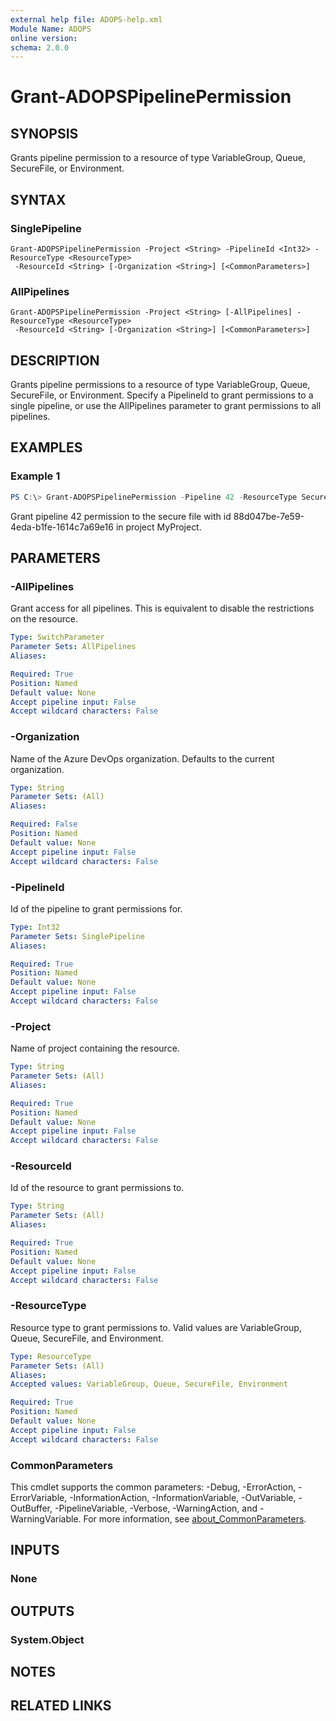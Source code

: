 ```yaml
---
external help file: ADOPS-help.xml
Module Name: ADOPS
online version:
schema: 2.0.0
---
```


# Grant-ADOPSPipelinePermission

## SYNOPSIS
Grants pipeline permission to a resource of type VariableGroup, Queue, SecureFile, or Environment.

## SYNTAX

### SinglePipeline
```
Grant-ADOPSPipelinePermission -Project <String> -PipelineId <Int32> -ResourceType <ResourceType>
 -ResourceId <String> [-Organization <String>] [<CommonParameters>]
```

### AllPipelines
```
Grant-ADOPSPipelinePermission -Project <String> [-AllPipelines] -ResourceType <ResourceType>
 -ResourceId <String> [-Organization <String>] [<CommonParameters>]
```

## DESCRIPTION
Grants pipeline permissions to a resource of type VariableGroup, Queue, SecureFile, or Environment.
Specify a PipelineId to grant permissions to a single pipeline, or use the AllPipelines parameter to grant permissions to all pipelines.

## EXAMPLES

### Example 1
```powershell
PS C:\> Grant-ADOPSPipelinePermission -Pipeline 42 -ResourceType SecureFile -ResourceId '88d047be-7e59-4eda-b1fe-1614c7a69e16' -Project 'MyProject'
```

Grant pipeline 42 permission to the secure file with id 88d047be-7e59-4eda-b1fe-1614c7a69e16 in project MyProject.

## PARAMETERS

### -AllPipelines
Grant access for all pipelines. This is equivalent to disable the restrictions on the resource.

```yaml
Type: SwitchParameter
Parameter Sets: AllPipelines
Aliases:

Required: True
Position: Named
Default value: None
Accept pipeline input: False
Accept wildcard characters: False
```

### -Organization
Name of the Azure DevOps organization. Defaults to the current organization.

```yaml
Type: String
Parameter Sets: (All)
Aliases:

Required: False
Position: Named
Default value: None
Accept pipeline input: False
Accept wildcard characters: False
```

### -PipelineId
Id of the pipeline to grant permissions for.

```yaml
Type: Int32
Parameter Sets: SinglePipeline
Aliases:

Required: True
Position: Named
Default value: None
Accept pipeline input: False
Accept wildcard characters: False
```

### -Project
Name of project containing the resource.


```yaml
Type: String
Parameter Sets: (All)
Aliases:

Required: True
Position: Named
Default value: None
Accept pipeline input: False
Accept wildcard characters: False
```

### -ResourceId
Id of the resource to grant permissions to.

```yaml
Type: String
Parameter Sets: (All)
Aliases:

Required: True
Position: Named
Default value: None
Accept pipeline input: False
Accept wildcard characters: False
```

### -ResourceType
Resource type to grant permissions to. Valid values are VariableGroup, Queue, SecureFile, and Environment.

```yaml
Type: ResourceType
Parameter Sets: (All)
Aliases:
Accepted values: VariableGroup, Queue, SecureFile, Environment

Required: True
Position: Named
Default value: None
Accept pipeline input: False
Accept wildcard characters: False
```

### CommonParameters
This cmdlet supports the common parameters: -Debug, -ErrorAction, -ErrorVariable, -InformationAction, -InformationVariable, -OutVariable, -OutBuffer, -PipelineVariable, -Verbose, -WarningAction, and -WarningVariable. For more information, see [about_CommonParameters](http://go.microsoft.com/fwlink/?LinkID=113216).

## INPUTS

### None
## OUTPUTS

### System.Object
## NOTES

## RELATED LINKS
